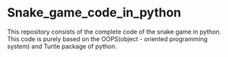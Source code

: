 # Snake_game_code_in_python
This repository consists of the complete code of the snake game in python. This code is purely based on the OOPS(object - oriented programming system) and Turtle package of python. 
